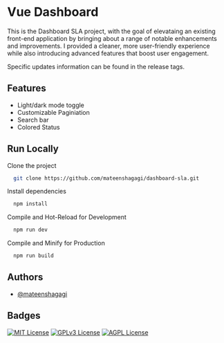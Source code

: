 
# Vue Dashboard


This is the Dashboard SLA project, with the goal of elevataing an existing front-end application by bringing about a range of notable enhancements and improvements. I provided a cleaner, more user-friendly experience while also introducing advanced features that boost user engagement.

Specific updates information can be found in the release tags.
## Features

- Light/dark mode toggle
- Customizable Paginiation
- Search bar
- Colored Status


## Run Locally

Clone the project

```bash
  git clone https://github.com/mateenshagagi/dashboard-sla.git
```

Install dependencies

```bash
  npm install
```

Compile and Hot-Reload for Development

```bash
  npm run dev
```

Compile and Minify for Production

```bash
  npm run build
```

## Authors

- [@mateenshagagi](https://www.github.com/mateenshagagi)


## Badges


[![MIT License](https://img.shields.io/badge/License-MIT-green.svg)](https://choosealicense.com/licenses/mit/)
[![GPLv3 License](https://img.shields.io/badge/License-GPL%20v3-yellow.svg)](https://opensource.org/licenses/)
[![AGPL License](https://img.shields.io/badge/license-AGPL-blue.svg)](http://www.gnu.org/licenses/agpl-3.0)

